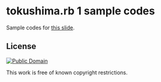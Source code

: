 # tokushima.rb 1 sample codes

Sample codes for [this slide](http://kaosf.github.io/20140831-tokushimarb-slide).

## License

[![Public Domain](http://i.creativecommons.org/p/mark/1.0/88x31.png)](http://creativecommons.org/publicdomain/mark/1.0/ "license")

This work is free of known copyright restrictions.
